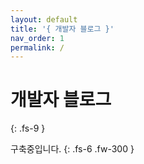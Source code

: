 ```yaml
---
layout: default
title: '{ 개발자 블로그 }'
nav_order: 1
permalink: /
---
```


# 개발자 블로그
{: .fs-9 }

구축중입니다.
{: .fs-6 .fw-300 }

